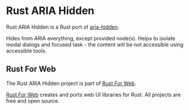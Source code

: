 # Rust ARIA Hidden

Rust ARIA Hidden is a Rust port of [aria-hidden](https://www.npmjs.com/package/aria-hidden).

Hides from ARIA everything, except provided node(s). Helps to isolate modal dialogs and focused task - the content will be not accessible using accessible tools.

## Rust For Web

The Rust ARIA Hidden project is part of [Rust For Web](https://github.com/RustForWeb).

[Rust For Web](https://github.com/RustForWeb) creates and ports web UI libraries for Rust. All projects are free and open source.
